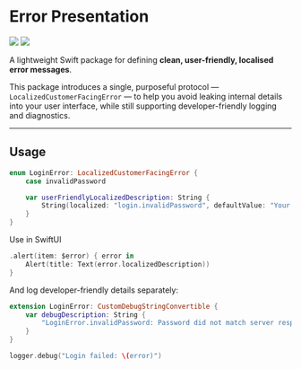 # Error Presentation

[![](https://img.shields.io/endpoint?url=https%3A%2F%2Fswiftpackageindex.com%2Fapi%2Fpackages%2Fnashysolutions%2Ferror-presentation%2Fbadge%3Ftype%3Dswift-versions)](https://swiftpackageindex.com/nashysolutions/error-presentation)
[![](https://img.shields.io/endpoint?url=https%3A%2F%2Fswiftpackageindex.com%2Fapi%2Fpackages%2Fnashysolutions%2Ferror-presentation%2Fbadge%3Ftype%3Dplatforms)](https://swiftpackageindex.com/nashysolutions/error-presentation)

A lightweight Swift package for defining **clean, user-friendly, localised error messages**.

This package introduces a single, purposeful protocol — `LocalizedCustomerFacingError` — to help you avoid leaking internal details into your user interface, while still supporting developer-friendly logging and diagnostics.

---

## Usage

```swift
enum LoginError: LocalizedCustomerFacingError {
    case invalidPassword

    var userFriendlyLocalizedDescription: String {
        String(localized: "login.invalidPassword", defaultValue: "Your password is incorrect.")
    }
}
```

Use in SwiftUI

```swift
.alert(item: $error) { error in
    Alert(title: Text(error.localizedDescription))
}
```

And log developer-friendly details separately:

```swift
extension LoginError: CustomDebugStringConvertible {
    var debugDescription: String {
        "LoginError.invalidPassword: Password did not match server response"
    }
}

logger.debug("Login failed: \(error)")
```
